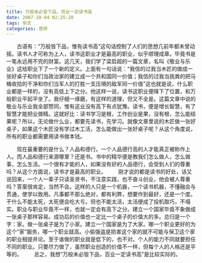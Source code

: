 ```yaml
---
title: 万般未必皆下品，百业一定读书高
date: 2007-10-04 02:25:20
tags: 杂文
categories: 思辨
---
```

&emsp;&emsp;古语有：“万般皆下品，惟有读书高”这句话控制了人们的思想几前年都未曾动摇。读书人才可称为上人，读书这职业才是最高的职业，似乎顺理成章。毕竟书是一笔永远用不完的财富。这几天，我们学了梁启超的一篇文章，名叫《敬业与乐业》这给职业下了一个新的定义。上面有一句话说：“我信的过我当木匠的做成一张好桌子和你们当政治家的建立成一个共和国同一价值；我信的过我当挑粪的把马桶收拾的干净和你们当军人的打胜一支压境的敌军同一价值”这也就是说，什么职业都是一样的，没有高低上下之分。他这样一说，读书这职业便降下了位置，和万般职业平起平坐了。我仔细一琢磨，有这样的道理，但又不全是。这篇文章中说的敬业与乐业我全部赞同，惟有这业没有高下有点犹豫。读书，便是增长智慧，有了智慧才能把业做精。这就好比：读书学习是根，工作创业是果，没有根，怎么能结果呢？所以，无论做什么业，都要先读书，先学习。就像文章里说的木匠做一张好桌子，如果这个木匠没有学过木工活，怎么能做出一张好桌子呢？从这个角度说，所有的职业都需要用读书做本钱。
<!-- more -->
&emsp;&emsp;现在最重要的是什么？人品和德行。一个人品德行高的人才能真正被称作上人。而人品和德行来源哪里？还是书。书中的精华便是教我们怎么做人，怎么做事，怎么生活。一个很有才能的人，如果没有好的人品德行，会受到人们的尊重吗？从这个方面说，读书才是最高的职业。
&emsp;&emsp;刚才说的都是读书的好处，话又说回来，一个人一辈子只读圣贤书，不注意实践，也不奋斗创业，他会被人尊重吗？答案很肯定，当然不会。这样的人只是一个机器，一个读书机器，不懂融会与贯通，使学以致用。凡事都不那么绝对，都有利弊，想要作到最好，还是一个度。干什么不能太死，太死便会吃大亏。但也不能太活，太活便成了投机取巧，不塌实。职业与职业毕竟不一样，也就一定会有高下之分。建立一个国家毕竟不象做成一张桌子那样容易。成功后的价值也一定比一个桌子的价值大的多。总归是一个字：家。做一张桌子是为了小家。建立一个国家是为了大家。哪一个职业更好的为这个“家”服务，哪一个职业就高。小偷强盗是损害这个家的就不可能与保卫这个家的职业相提并论。至于谁做的职业就是低下的，也不对。个人的能力不同就要担任不同的职业。只要尽力做了，虽然职业创造的价值不一样，但每个人的人格还是平等的。
&emsp;&emsp;总之，我想“万般未必皆下品，百业一定读书高”是比较实际的。